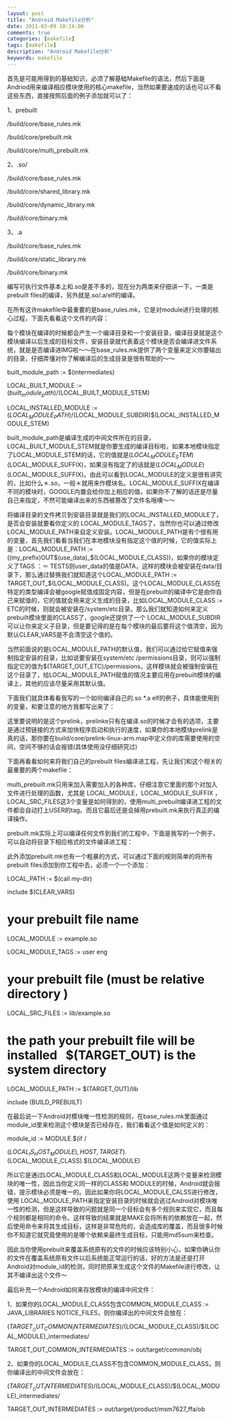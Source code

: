 ```yaml
---
layout: post
title: "Android Makefile分析"
date: 2011-03-09 10:14:00 
comments: true
categories: [makefile]
tags: [makefile]
description: "Android Makefile分析"
keywords: makefile
---
```



 
  首先是可能用得到的基础知识，必须了解基础Makefile的语法，然后下面是Andriod用来编译相应模块使用的核心makefile，当然如果要速成的话也可以不看这些东西，直接按照后面的例子添加就可以了：
  
  1、prebuilt
  
  /build/core/base_rules.mk
  
  /build/core/prebuilt.mk
  
  /build/core/multi_prebuilt.mk
  
  2、.so/
  
  /build/core/base_rules.mk
  
  /build/core/shared_library.mk
  
  /build/core/dynamic_library.mk
  
  /build/core/binary.mk
  
  3、.a
  
  /build/core/base_rules.mk
  
  /build/core/static_library.mk
  
  /build/core/binary.mk
  
  编写可执行文件基本上和.so是差不多的，现在分为两类来仔细讲一下，一类是prebuilt files的编译，另外就是.so/.a/elf的编译。
  
  在所有这许makefile中最重要的是base_rules.mk，它是对module进行处理的核心过程，下面先看看这个文件的内容：
 
 
  
   
   
  
 
 
  每个模块在编译的时候都会产生一个编译目录和一个安装目录，编译目录就是这个模块编译以后生成的目标文件，安装目录就代表着这个模块是否会编译进文件系统，就是是否编译进IMG啦～～在base_rules.mk提供了两个变量来定义你要输出的目录，仔细弄懂对你了解编译后的生成目录是很有帮助的～～
  
  built_module_path := $(intermediates)
  
  LOCAL_BUILT_MODULE := $(built_module_path)/$(LOCAL_BUILT_MODULE_STEM)
  
  LOCAL_INSTALLED_MODULE := $(LOCAL_MODULE_PATH)/$(LOCAL_MODULE_SUBDIR)$(LOCAL_INSTALLED_MODULE_STEM)
  
  built_module_path是编译生成的中间文件所在的目录，LOCAL_BUILT_MODULE_STEM就是你要生成的编译目标啦，如果本地模块指定了LOCAL_MODULE_STEM的话，它的值就是$(LOCAL_MODULE_STEM)$(LOCAL_MODULE_SUFFIX)，如果没有指定了的话就是$(LOCAL_MODULE)$(LOCAL_MODULE_SUFFIX)。由此可以看到LOCAL_MODULE的定义是很有讲究的，比如什么＊.so，一般＊就用来作模块名。LOCAL_MODULE_SUFFIX在编译不同的模块时，GOOGLE内置会给你加上相应的值，如果你不了解的话还是尽量自己来指定，不然可能编译出来的东西被篡改了文件名哦噢～～
  
  将编译目录的文件拷贝到安装目录就是我们的LOCAL_INSTALLED_MODULE了，是否会安装就要看你定义的 LOCAL_MODULE_TAGS了，当然你也可以通过修改LOCAL_MODULE_PATH来自定义安装。LOCAL_MODULE_PATH是有个很有用的变量，首先我们看看当我们在本地模块没有指定这个值的时候，它的值实际上是：LOCAL_MODULE_PATH := $($(my_prefix)OUT$(use_data)_$(LOCAL_MODULE_CLASS))，如果你的模块定义了TAGS ：＝ TESTS则user_data的值是DATA，这样的模块会被安装在data/目录下，那么通过替换我们就知道这个LOCAL_MODULE_PATH := TARGET_OUT_$(LOCAL_MODULE_CLASS)。这个LOCAL_MODULE_CLASS在特定的类型编译会被google赋值成固定内容，但是在prebuilt的编译中它是由你自己来赋值的，它的值就会用来定义生成的目录，比如LOCAL_MODULE_CLASS := ETC的时候，则就会被安装在/system/etc目录。那么我们就知道如何来定义prebuilt模块里面的CLASS了，google还提供了一个 LOCAL_MODULE_SUBDIR可以让你来定义子目录，但是要记得的是在每个模块的最后要将这个值清空，因为默认CLEAR_VARS是不会清空这个值的。
  
  当然前面说的是LOCAL_MODULE_PATH的默认值，我们可以通过给它赋值来强制指定安装的目录，比如说要安装在system/etc /permissions目录，则可以强制指定它的值为$(TARGET_OUT_ETC)/permissions，这样模块就会被强制安装在这个目录了，给LOCAL_MODULE_PATH赋值的情况主要应用在prebuilt模块的编译上，其他的应该尽量采用其默认值。
  
  下面我们就具体看看我写的一个如何编译自己的.so *.a elf的例子，具体能使用到的变量，和要注意的地方我都写出来了：
 
 
  
   
   
  
 
 
  这里要说明的是这个prelink，prelinke只有在编译.so的时候才会有的选项，主要是通过预链接的方式来加快程序启动和执行的速度，如果你的本地模块prelink是真的话，那你要在build/core/prelink-linux-arm.map中定义你的库需要使用的空间，空间不够的话会报错(具体使用没仔细研究过)
  
  下面再看看如何来将我们自己的prebuilt files编译进工程，先让我们和这个相关的最重要的两个makefile：
 
 
  
   
   
  
 
 
  multi_prebuilt.mk只用来加入需要加入的各种库，仔细注意它里面的那个对加入文件进行处理的函数，尤其是 LOCAL_MODULE，LOCAL_MODULE_SUFFIX ，LOCAL_SRC_FILES这3个变量是如何得到的，使用multi_prebuilt编译进工程的文件都会自动打上USER的tag。而且它最后还是会掉用prebuilt.mk来执行真正的编译操作。
  
  prebuilt.mk实际上可以编译任何文件到我们的工程中，下面是我写的一个例子，可以自动将目录下相应格式的文件编译进工程：
 
 
  
   
   
  
 
 
  此外添加prebuilt.mk也有一个粗暴的方式，可以通过下面的规则简单的将所有prebuilt files添加到你工程中去，必须一个一个添加：
  
  LOCAL_PATH := $(call my-dir)
  
  include $(CLEAR_VARS)
  
  # your prebuilt file name
  
  LOCAL_MODULE := example.so
  
  LOCAL_MODULE_TAGS := user eng
  
  # your prebuilt file (must be relative directory )
  
  LOCAL_SRC_FILES := lib/example.so
  
  # the path your prebuilt file will be installed   $(TARGET_OUT) is the system directory
  
  LOCAL_MODULE_PATH := $(TARGET_OUT)/lib
  
  include (BUILD_PREBUILT)
 
 
  在最后说一下Android对模块唯一性检测的规则，在base_rules.mk里面通过module_id里来检测这个模块是否已经存在，我们看看这个值是如何定义的：
 
 
  module_id := MODULE.$(if /
  
  $(LOCAL_IS_HOST_MODULE),HOST,TARGET).$(LOCAL_MODULE_CLASS).$(LOCAL_MODULE)
 
 
  所以它是通过LOCAL_MODULE_CLASS和LOCAL_MODULE这两个变量来检测模块的唯一性，因此当你定义同一样的CLASS和 MODULE的时候，Android就会报错，提示模块必须是唯一的。因此如果你将LOCAL_MODULE_CALSS进行修改，使用 LOCAL_MODULE_PATH来指定安装目录的时候就会逃过Android对模块唯一性的检测，但是这样导致的问题就是同一个目标会有多个规则来实现它，而且每个规则都是相同的命令。这样导致的结果就是MAKE会将所有的依赖放在一起，然后使用命令来将其生成目标，这样是非常危险的，会造成库的覆盖，而且很多时候你不知道它就究竟使用的是哪个依赖来最终生成目标，只能用md5sum来检查。
 
 
  因此当你使用prebuilt来覆盖系统原有的文件的时候应该特别小心，如果你确认你的文件在覆盖系统原有文件以后系统能正常运行的话，好的方法是还是打开Android对module_id的检测，同时把原来生成这个文件的Makefile进行修改，让其不编译出这个文件～
 
 
  最后补充一个Android如何来存放模块的编译中间文件：
  
  1、如果你的LOCAL_MODULE_CLASS包含COMMON_MODULE_CLASS := JAVA_LIBRARIES NOTICE_FILES，则你编译出的中间文件会放在：
  
  $(TARGET__OUT_COMMON_INTERMEDIATES)/$(LOCAL_MODULE_CLASS)/$(LOCAL_MODULE)_intermediates/
  
  TARGET_OUT_COMMON_INTERMEDIATES := out/target/common/obj
  
  2、如果你的LOCAL_MODULE_CLASS不包含COMMON_MODULE_CLASS，则你编译出的中间文件会放在：
  
  $(TARGET__OUT_INTERMEDIATES)/$(LOCAL_MODULE_CLASS)/$(LOCAL_MODULE)_intermediates/
  
  TARGET_OUT_INTERMEDIATES := out/target/product/msm7627_ffa/ob
 


